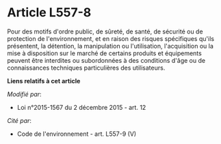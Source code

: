 # Article L557-8

Pour des motifs d'ordre public, de sûreté, de santé, de sécurité ou de protection de l'environnement, et en raison des
risques spécifiques qu'ils présentent, la détention, la manipulation ou l'utilisation, l'acquisition ou la mise à disposition
sur le marché de certains produits et équipements peuvent être interdites ou subordonnées à des conditions d'âge ou de
connaissances techniques particulières des utilisateurs.

**Liens relatifs à cet article**

_Modifié par_:

  - Loi n°2015-1567 du 2 décembre 2015 - art. 12

_Cité par_:

  - Code de l'environnement - art. L557-9 (V)
